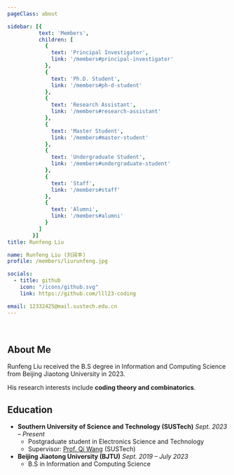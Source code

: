```yaml
---
pageClass: about

sidebar: [{
          text: 'Members',
          children: [
            {
              text: 'Principal Investigator',
              link: '/members#principal-investigator'
            },
            {
              text: 'Ph.D. Student',
              link: '/members#ph-d-student'
            },
            {
              text: 'Research Assistant',
              link: '/members#research-assistant'
            },
            {
              text: 'Master Student',
              link: '/members#master-student'
            },
            {
              text: 'Undergraduate Student',
              link: '/members#undergraduate-student'
            },
            {
              text: 'Staff',
              link: '/members#staff'
            },
            {
              text: 'Alumni',
              link: '/members#alumni'
            }
          ]
        }]
title: Runfeng Liu

name: Runfeng Liu (刘润丰)
profile: /members/liurunfeng.jpg

socials:
  - title: github
    icon: "/icons/github.svg"
    link: https://github.com/lll23-coding

email: 12332425@mail.sustech.edu.cn
---
```

<div style="padding: 2%"></div>
<ProfileSection :frontmatter="$page.frontmatter" />

## About Me

Runfeng Liu received the B.S degree in Information and Computing Science from Beijing Jiaotong University in 2023. 

His research interests include **coding theory and combinatorics**.

## Education

- **Southern University of Science and Technology (SUSTech)** *Sept. 2023 – Present* 
  - Postgraduate student in Electronics Science and Technology
  - Supervisor: [Prof. Qi Wang](http://cse.sustech.edu.cn/faculty/~wangqi/) (SUSTech)
- **Beijing Jiaotong University (BJTU)** *Sept. 2019 – July 2023*
  - B.S in Information and Computing Science 





<!-- Custom style for this page -->

<style lang="stylus">

.theme-container.about .page
  font-size 14px
  font-family "lucida grande", "lucida sans unicode", lucida, "Helvetica Neue", Helvetica, Arial, sans-serif;
  p
    margin 0 0 0.5rem
  p, ul, ol
    line-height normal
  a
    font-weight normal
  .theme-default-content:not(.custom) > h2
    margin-bottom 0.5rem
  .theme-default-content:not(.custom) > h2:first-child + p
    margin-top 0.5rem
  .theme-default-content:not(.custom) > h3
    padding-top 4rem

  /* Override */
  .md-card
    margin-top 0.5em
    .card-image
      padding 0.2rem
      img
        max-width 120px
        max-height 120px
    .card-content p
      -webkit-margin-after 0.2em

@media (max-width: 419px)
  .theme-container.about .page
    p, ul, ol
      line-height 1.5

    .md-card
      .card-image
        img 
          width 100%
          max-width 400px

</style>
